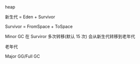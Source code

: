 

heap

新生代 = Eden + Survivor 

Survivor = FromSpace + ToSpace 

Minor GC
在 Surviror 多次转移(默认 15 次) 会从新生代转移到老年代


老年代 

Major GG/Full GC 